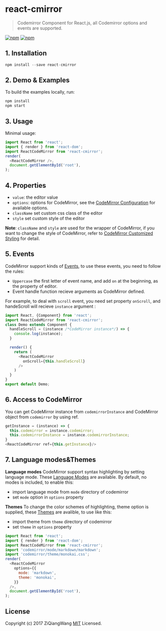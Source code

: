 # react-cmirror

> Codemirror Component for React.js, all Codemirror options and events are supported.

[![npm](https://img.shields.io/npm/v/react-cmirror.svg)](https://www.npmjs.com/package/jest-canvas-mock)
[![npm](https://img.shields.io/npm/dm/react-cmirror.svg)](https://www.npmjs.com/package/react-cmirror)

## 1. Installation

```js
npm install --save react-cmirror
```

## 2. Demo & Examples

To build the examples locally, run:

```js
npm install
npm start
```

## 3. Usage

Minimal usage:

```js
import React from 'react';
import { render } from 'react-dom';
import ReactCodeMirror from 'react-cmirror';
render(
  <ReactCodeMirror />,
  document.getElementById('root'),
);
```

## 4. Properties

- `value`:  the editor value
- `options`:  options for CodeMirror, see the [ CodeMirror Configuration](http://codemirror.net/doc/manual.html#config) for available options.
- `className`  set custom css class of  the editor
- `style`  set custom style of the editor

**Note**: `className` and `style` are used for the wrapper of CodeMirror, if you want to change the style of CodeMirror, refer to [CodeMirror Customized Styling](http://codemirror.net/doc/manual.html#styling) for detail.

## 5. Events

CodeMirror support kinds of [Events](https://codemirror.net/doc/manual.html#events), to use these events, you need to follow the rules:

- `Uppercase` the first letter of event name, and add `on` at the beginning, as the property of editor.
- Event handle function recieve arguments as CodeMirror defined.

For example, to deal with `scroll` event, you need set property `onScroll`, and handeScroll will recieve `instance` argument :

```js
import React, {Component} from 'react';
import ReactCodeMirror from 'react-cmirror';
class Demo extends Component {
  handleScroll = (instance /*CodeMirror instance*/) => {
    console.log(instance);
  }

  render() {
    return (
      <ReactCodeMirror
        onScroll={this.handleScroll}
      />
    )
  }
}
export default Demo;
```

## 6. Access to CodeMirror

You can get CodeMirror instance from `codemirrorInstance` and CodeMirror object from `codemirror` by using ref.

```js
getInstance = (instance) => {
  this.codemirror = instance.codemirror;
  this.codemirrorInstance = instance.codemirrorInstance;
}
<ReactCodeMirror ref={this.getInstance}/>
```

## 7. Language modes&Themes

**Language modes**
CodeMirror support syntax highlighting by setting language mode. These [Language Modes](https://codemirror.net/mode/) are available. By default, no modes is included, to enable this:

- import language mode from `mode` directory of codemirror
- set `mode` option  in `options` property

**Themes**
To change the color schemes of highlighting, theme option is supplied, these  [Themes](http://codemirror.net/demo/theme.html)  are avalible, to use like this:

- import theme from `theme` directory of codemirror
- set `theme` in `options` property

```js
import React from 'react';
import { render } from 'react-dom';
import ReactCodeMirror from 'react-cmirror';
import 'codemirror/mode/markdown/markdown';
import 'codemirror/theme/monokai.css';
render(
  <ReactCodeMirror
    options={{
      mode: 'markdown',
      theme: 'monokai',
    }}
  />,
  document.getElementById('root'),
);
```

## License

Copyright (c) 2017 ZiQiangWang [MIT](https://github.com/ZiQiangWang/react-cmirror/blob/master/LICENSE) Licensed.
